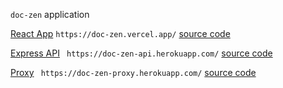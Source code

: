 `doc-zen` application



[React App](https://doc-zen-api.herokuapp.com/)  `https://doc-zen.vercel.app/` [source code](https://github.com/nichitaa/doc-zen/tree/main/client)

[Express API](https://doc-zen-api.herokuapp.com/)  ` https://doc-zen-api.herokuapp.com/` [source code](https://github.com/nichitaa/doc-zen/tree/main/server)

[Proxy](https://doc-zen-api.herokuapp.com/)  ` https://doc-zen-proxy.herokuapp.com/` [source code](https://github.com/nichitaa/doc-zen/blob/main/proxy)
